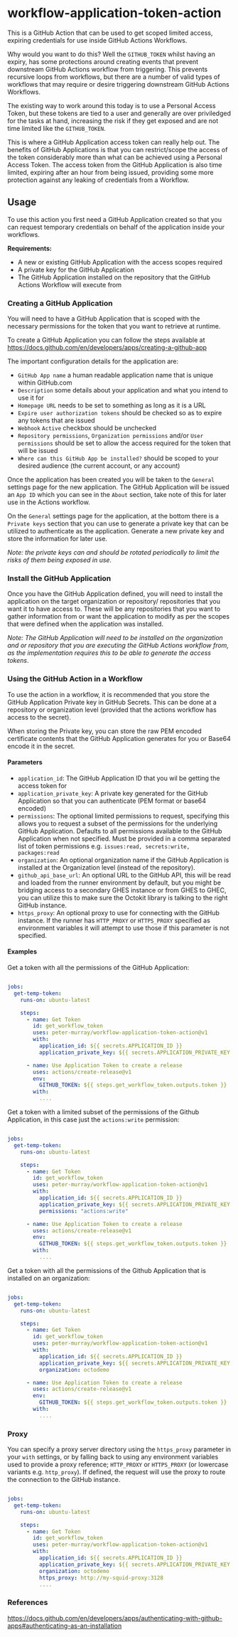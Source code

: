# workflow-application-token-action

This is a GitHub Action that can be used to get scoped limited access, expiring credentials for use inside GitHub Actions
Workflows.

Why would you want to do this? Well the `GITHUB_TOKEN` whilst having an expiry, has some protections around creating
events that prevent downstream GitHub Actions workflow from triggering. This prevents recursive loops from workflows, but
there are a number of valid types of workflows that may require or desire triggering downstream GitHub Actions Workflows.

The existing way to work around this today is to use a Personal Access Token, but these tokens are tied to a user and
generally are over priviledged for the tasks at hand, increasing the risk if they get exposed and are not time limited
like the `GITHUB_TOKEN`.

This is where a GitHub Application access token can really help out. The benefits of GitHub Applications is that you can
restrict/scope the access of the token considerably more than what can be achieved using a Personal Access Token. The
access token from the GitHub Application is also time limited, expiring after an hour from being issued, providing some
more protection against any leaking of credentials from a Workflow.


## Usage
To use this action you first need a GitHub Application created so that you can request temporary credentials on behalf
of the application inside your workflows.

__Requirements:__
* A new or existing GitHub Application with the access scopes required
* A private key for the GitHub Application
* The GitHub Application installed on the repository that the GitHub Actions Workflow will execute from


### Creating a GitHub Application
You will need to have a GitHub Application that is scoped with the necessary permissions for the token that you want to
retrieve at runtime.

To create a GitHub Application you can follow the steps available at https://docs.github.com/en/developers/apps/creating-a-github-app

The important configuration details for the application are:
* `GitHub App name` a human readable application name that is unique within GitHub.com
* `Description` some details about your application and what you intend to use it for
* `Homepage URL` needs to be set to something as long as it is a URL
* `Expire user authorization tokens` should be checked so as to expire any tokens that are issued
* `Webhook` `Active` checkbox should be unchecked
* `Repository permissions`, `Organization permissions` and/or `User permissions` should be set to allow the access required for the token that will be issued
* `Where can this GitHub App be installed?` should be scoped to your desired audience (the current account, or any account)

Once the application has been created you will be taken to the `General` settings page for the new application.
The GitHub Application will be issued an `App ID` which you can see in the `About` section, take note of this for later
use in the Actions workflow.

On the `General` settings page for the application, at the bottom there is a `Private keys` section that you can use to
generate a private key that can be utilized to authenticate as the application.
Generate a new private key and store the information for later use.

_Note: the private keys can and should be rotated periodically to limit the risks of them being exposed in use._


### Install the GitHub Application
Once you have the GitHub Application defined, you will need to install the application on the target organization or repository/
repositories that you want it to have access to. These will be any repositories that you want to gather information
from or want the application to modify as per the scopes that were defined when the application was installed.

_Note: The GitHub Application will need to be installed on the organization and or repository that you are executing
the GitHub Actions workflow from, as the implementation requires this to be able to generate the access tokens_.


### Using the GitHub Action in a Workflow

To use the action in a workflow, it is recommended that you store the GitHub Application Private key in GitHub Secrets.
This can be done at a repository or organization level (provided that the actions workflow has access to the secret).

When storing the Private key, you can store the raw PEM encoded certificate contents that the GitHub Application
generates for you or Base64 encode it in the secret.

#### Parameters

* `application_id`: The GitHub Application ID that you wil be getting the access token for
* `application_private_key`: A private key generated for the GitHub Application so that you can authenticate (PEM format or base64 encoded)
* `permissions`: The optional limited permissions to request, specifying this allows you to request a subset of the permissions for the underlying GitHub Application. Defaults to all permissions available to the GitHub Application when not specified. Must be provided in a comma separated list of token permissions e.g. `issues:read, secrets:write, packages:read`
* `organization`: An optional organization name if the GitHub Application is installed at the Organization level (instead of the repository).
* `github_api_base_url`: An optional URL to the GitHub API, this will be read and loaded from the runner environment by default, but you might be bridging access to a secondary GHES instance or from GHES to GHEC, you can utilize this to make sure the Octokit library is talking to the right GitHub instance.
* `https_proxy`: An optional proxy to use for connecting with the GitHub instance. If the runner has `HTTP_PROXY` or `HTTPS_PROXY` specified as environment variables it will attempt to use those if this parameter is not specified.

#### Examples
Get a token with all the permissions of the GitHub Application:
```yaml

jobs:
  get-temp-token:
    runs-on: ubuntu-latest

    steps:
      - name: Get Token
        id: get_workflow_token
        uses: peter-murray/workflow-application-token-action@v1
        with:
          application_id: ${{ secrets.APPLICATION_ID }}
          application_private_key: ${{ secrets.APPLICATION_PRIVATE_KEY }}

      - name: Use Application Token to create a release
        uses: actions/create-release@v1
        env:
          GITHUB_TOKEN: ${{ steps.get_workflow_token.outputs.token }}
        with:
          ....
```

Get a token with a limited subset of the permissions of the Github Application, in this case just the `actions:write` permission:
```yaml

jobs:
  get-temp-token:
    runs-on: ubuntu-latest

    steps:
      - name: Get Token
        id: get_workflow_token
        uses: peter-murray/workflow-application-token-action@v1
        with:
          application_id: ${{ secrets.APPLICATION_ID }}
          application_private_key: ${{ secrets.APPLICATION_PRIVATE_KEY }}
          permissions: "actions:write"

      - name: Use Application Token to create a release
        uses: actions/create-release@v1
        env:
          GITHUB_TOKEN: ${{ steps.get_workflow_token.outputs.token }}
        with:
          ....
```

Get a token with all the permissions of the Github Application that is installed on an organization:
```yaml

jobs:
  get-temp-token:
    runs-on: ubuntu-latest

    steps:
      - name: Get Token
        id: get_workflow_token
        uses: peter-murray/workflow-application-token-action@v1
        with:
          application_id: ${{ secrets.APPLICATION_ID }}
          application_private_key: ${{ secrets.APPLICATION_PRIVATE_KEY }}
          organization: octodemo

      - name: Use Application Token to create a release
        uses: actions/create-release@v1
        env:
          GITHUB_TOKEN: ${{ steps.get_workflow_token.outputs.token }}
        with:
          ....
```
### Proxy

You can specify a proxy server directory using the `https_proxy` parameter in your `with` settings, or by falling back to 
using any environment variables used to provide a proxy reference; `HTTP_PROXY` or `HTTPS_PROXY` (or lowercase variants e.g. `http_proxy`).
If defined, the request will use the proxy to route the connection to the GitHub instance.  

```yaml

jobs:
  get-temp-token:
    runs-on: ubuntu-latest

    steps:
      - name: Get Token
        id: get_workflow_token
        uses: peter-murray/workflow-application-token-action@v1
        with:
          application_id: ${{ secrets.APPLICATION_ID }}
          application_private_key: ${{ secrets.APPLICATION_PRIVATE_KEY }}
          organization: octodemo
          https_proxy: http://my-squid-proxy:3128
          ....
```

### References
https://docs.github.com/en/developers/apps/authenticating-with-github-apps#authenticating-as-an-installation
